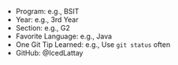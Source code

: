 - Program: e.g., BSIT
- Year: e.g., 3rd Year
- Section: e.g., G2
- Favorite Language: e.g., Java
- One Git Tip Learned: e.g., Use `git status` often
- GitHub: @IcedLattay
